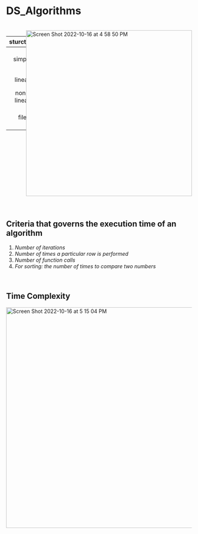 # DS_Algorithms

<br>

<div class="ds">

| sturcture  |             type              |
| :--------: | :---------------------------: |
|   simple   | character, int, float, string |
|   linear   |      List, Stack, Queue       |
| non-linear |          Tree, Graph          |
|    file    |  Sequential, Indexed, Direct  |

<img width="450" alt="Screen Shot 2022-10-16 at 4 58 50 PM" src="https://user-images.githubusercontent.com/96916551/196025007-09ecc7ee-e03d-49b3-91bb-9c22c69978e7.png">
</div>

<br>
<br>

## Criteria that governs the execution time of an algorithm

1. _Number of iterations_
2. _Number of times a particular row is performed_
3. _Number of function calls_
4. _For sorting: the number of times to compare two numbers_

<br>

## Time Complexity

<img width="599" alt="Screen Shot 2022-10-16 at 5 15 04 PM" src="https://user-images.githubusercontent.com/96916551/196025560-05520356-917d-4eb3-aee6-472da110439b.png">

<style>
.ds {
    display: flex;
    justify-content: space-between;
}
</style>
